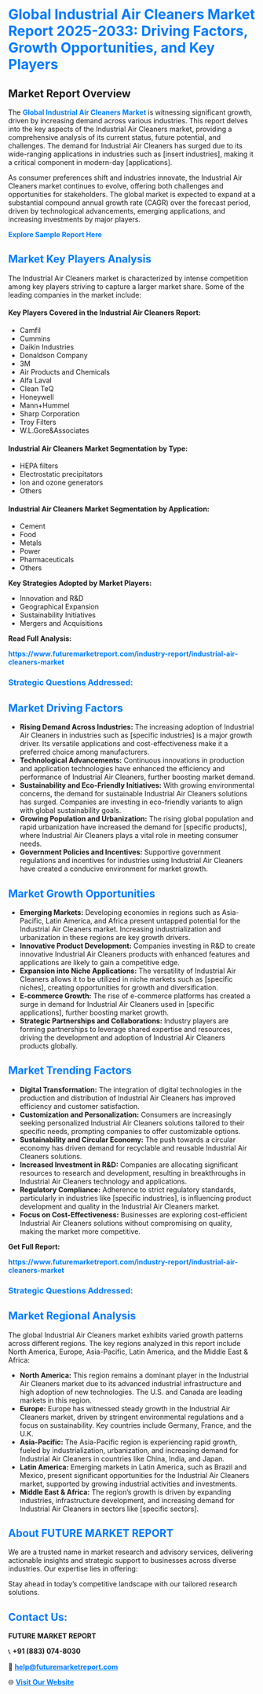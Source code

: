 <h1 style="color: #007BFF;">Global Industrial Air Cleaners Market Report 2025-2033: Driving Factors, Growth Opportunities, and Key Players</h1>

<section id="overview">
<h2>Market Report Overview</h2>
<p>The <a href="https://www.futuremarketreport.com/industry-report/industrial-air-cleaners-market" style="color: #007BFF; text-decoration: none;"><strong>Global Industrial Air Cleaners Market</strong></a> is witnessing significant growth, driven by increasing demand across various industries. This report delves into the key aspects of the Industrial Air Cleaners market, providing a comprehensive analysis of its current status, future potential, and challenges. The demand for Industrial Air Cleaners has surged due to its wide-ranging applications in industries such as [insert industries], making it a critical component in modern-day [applications].</p>
<p>As consumer preferences shift and industries innovate, the Industrial Air Cleaners market continues to evolve, offering both challenges and opportunities for stakeholders. The global market is expected to expand at a substantial compound annual growth rate (CAGR) over the forecast period, driven by technological advancements, emerging applications, and increasing investments by major players.</p>
</section>

<section id="overview">
<p><a href="https://www.futuremarketreport.com/request-sample/reportId=100939" style="color: #007BFF; text-decoration: none;"><strong>Explore Sample Report Here</strong></a></p>
</section>

<section id="key-players">
<h2 style="color: #007BFF;">Market Key Players Analysis</h2>
<p>The Industrial Air Cleaners market is characterized by intense competition among key players striving to capture a larger market share. Some of the leading companies in the market include:</p>
<h4>Key Players Covered in the Industrial Air Cleaners Report:</h4>
<ul><li>Camfil</li><li>Cummins</li><li>Daikin Industries</li><li>Donaldson Company</li><li>3M</li><li>Air Products and Chemicals</li><li>Alfa Laval</li><li>Clean TeQ</li><li>Honeywell</li><li>Mann+Hummel</li><li>Sharp Corporation</li><li>Troy Filters</li><li>W.L.Gore&amp;Associates</li></ul>
<h4>Industrial Air Cleaners Market Segmentation by Type:</h4>
<ul><li>HEPA filters</li><li>Electrostatic precipitators</li><li>Ion and ozone generators</li><li>Others</li></ul>

<h4>Industrial Air Cleaners Market Segmentation by Application:</h4>
<ul><li>Cement</li><li>Food</li><li>Metals</li><li>Power</li><li>Pharmaceuticals</li><li>Others</li></ul>
<p><strong>Key Strategies Adopted by Market Players:</strong></p>
<ul>
<li>Innovation and R&D</li>
<li>Geographical Expansion</li>
<li>Sustainability Initiatives</li>
<li>Mergers and Acquisitions</li>
</ul>
</section>

<section>
<p><strong>Read Full Analysis: </strong></p><a href="https://www.futuremarketreport.com/industry-report/industrial-air-cleaners-market" style="color: #007BFF; text-decoration: none;"><strong>https://www.futuremarketreport.com/industry-report/industrial-air-cleaners-market</strong></a>
<h3 style="color: #007BFF;">Strategic Questions Addressed:</h3>
</section>

<section id="driving-factors">
<h2 style="color: #007BFF;">Market Driving Factors</h2>
<ul>
<li><strong>Rising Demand Across Industries:</strong> The increasing adoption of Industrial Air Cleaners in industries such as [specific industries] is a major growth driver. Its versatile applications and cost-effectiveness make it a preferred choice among manufacturers.</li>
<li><strong>Technological Advancements:</strong> Continuous innovations in production and application technologies have enhanced the efficiency and performance of Industrial Air Cleaners, further boosting market demand.</li>
<li><strong>Sustainability and Eco-Friendly Initiatives:</strong> With growing environmental concerns, the demand for sustainable Industrial Air Cleaners solutions has surged. Companies are investing in eco-friendly variants to align with global sustainability goals.</li>
<li><strong>Growing Population and Urbanization:</strong> The rising global population and rapid urbanization have increased the demand for [specific products], where Industrial Air Cleaners plays a vital role in meeting consumer needs.</li>
<li><strong>Government Policies and Incentives:</strong> Supportive government regulations and incentives for industries using Industrial Air Cleaners have created a conducive environment for market growth.</li>
</ul>
</section>

<section id="growth-opportunities">
<h2 style="color: #007BFF;">Market Growth Opportunities</h2>
<ul>
<li><strong>Emerging Markets:</strong> Developing economies in regions such as Asia-Pacific, Latin America, and Africa present untapped potential for the Industrial Air Cleaners market. Increasing industrialization and urbanization in these regions are key growth drivers.</li>
<li><strong>Innovative Product Development:</strong> Companies investing in R&D to create innovative Industrial Air Cleaners products with enhanced features and applications are likely to gain a competitive edge.</li>
<li><strong>Expansion into Niche Applications:</strong> The versatility of Industrial Air Cleaners allows it to be utilized in niche markets such as [specific niches], creating opportunities for growth and diversification.</li>
<li><strong>E-commerce Growth:</strong> The rise of e-commerce platforms has created a surge in demand for Industrial Air Cleaners used in [specific applications], further boosting market growth.</li>
<li><strong>Strategic Partnerships and Collaborations:</strong> Industry players are forming partnerships to leverage shared expertise and resources, driving the development and adoption of Industrial Air Cleaners products globally.</li>
</ul>
</section>

<section id="trending-factors">
<h2 style="color: #007BFF;">Market Trending Factors</h2>
<ul>
<li><strong>Digital Transformation:</strong> The integration of digital technologies in the production and distribution of Industrial Air Cleaners has improved efficiency and customer satisfaction.</li>
<li><strong>Customization and Personalization:</strong> Consumers are increasingly seeking personalized Industrial Air Cleaners solutions tailored to their specific needs, prompting companies to offer customizable options.</li>
<li><strong>Sustainability and Circular Economy:</strong> The push towards a circular economy has driven demand for recyclable and reusable Industrial Air Cleaners solutions.</li>
<li><strong>Increased Investment in R&D:</strong> Companies are allocating significant resources to research and development, resulting in breakthroughs in Industrial Air Cleaners technology and applications.</li>
<li><strong>Regulatory Compliance:</strong> Adherence to strict regulatory standards, particularly in industries like [specific industries], is influencing product development and quality in the Industrial Air Cleaners market.</li>
<li><strong>Focus on Cost-Effectiveness:</strong> Businesses are exploring cost-efficient Industrial Air Cleaners solutions without compromising on quality, making the market more competitive.</li>
</ul>
</section>

<section>
<p><strong>Get Full Report: </strong></p><a href="https://www.futuremarketreport.com/industry-report/industrial-air-cleaners-market" style="color: #007BFF; text-decoration: none;"><strong>https://www.futuremarketreport.com/industry-report/industrial-air-cleaners-market</strong></a>
<h3 style="color: #007BFF;">Strategic Questions Addressed:</h3>
</section>


<section id="regional-analysis">
<h2 style="color: #007BFF;">Market Regional Analysis</h2>
<p>The global Industrial Air Cleaners market exhibits varied growth patterns across different regions. The key regions analyzed in this report include North America, Europe, Asia-Pacific, Latin America, and the Middle East & Africa:</p>
<ul>
<li><strong>North America:</strong> This region remains a dominant player in the Industrial Air Cleaners market due to its advanced industrial infrastructure and high adoption of new technologies. The U.S. and Canada are leading markets in this region.</li>
<li><strong>Europe:</strong> Europe has witnessed steady growth in the Industrial Air Cleaners market, driven by stringent environmental regulations and a focus on sustainability. Key countries include Germany, France, and the U.K.</li>
<li><strong>Asia-Pacific:</strong> The Asia-Pacific region is experiencing rapid growth, fueled by industrialization, urbanization, and increasing demand for Industrial Air Cleaners in countries like China, India, and Japan.</li>
<li><strong>Latin America:</strong> Emerging markets in Latin America, such as Brazil and Mexico, present significant opportunities for the Industrial Air Cleaners market, supported by growing industrial activities and investments.</li>
<li><strong>Middle East & Africa:</strong> The region’s growth is driven by expanding industries, infrastructure development, and increasing demand for Industrial Air Cleaners in sectors like [specific sectors].</li>
</ul>
</section>

<footer>
<h2 style="color: #007BFF;">About FUTURE MARKET REPORT</h2>
<p>We are a trusted name in market research and advisory services, delivering actionable insights and strategic support to businesses across diverse industries. Our expertise lies in offering:</p>

<p>Stay ahead in today’s competitive landscape with our tailored research solutions.</p>

<h2 style="color: #007BFF;">Contact Us:</h2>
<p><strong>FUTURE MARKET REPORT</strong></p>
<p>📞 <strong>+91 (883) 074-8030</strong></p>
<p>📧 <strong><a href="mailto:help@futuremarketreport.com" style="color: #007BFF;">help@futuremarketreport.com</a></strong></p>
<p>🌐 <strong><a href="https://www.futuremarketreport.com/" style="color: #007BFF;">Visit Our Website</a></strong></p>
</footer>